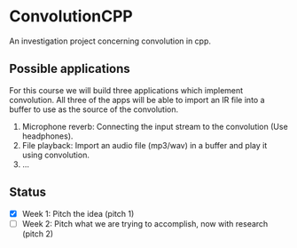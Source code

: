 # ConvolutionCPP
An investigation project concerning convolution in cpp.

## Possible applications
For this course we will build three applications which implement convolution. All three of the apps will be able to import an IR file into a buffer to use as the source of the convolution.
1. Microphone reverb: Connecting the input stream to the convolution (Use headphones).
2. File playback: Import an audio file (mp3/wav) in a buffer and play it using convolution.
3. ...

## Status
- [x] Week 1: Pitch the idea (pitch 1)
- [ ] Week 2: Pitch what we are trying to accomplish, now with research (pitch 2)
